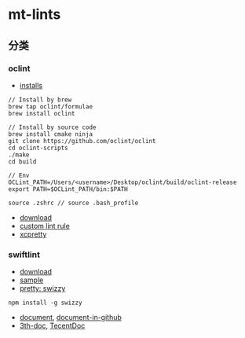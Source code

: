 # mt-lints

## 分类

### oclint

- [installs]()
```
// Install by brew
brew tap oclint/formulae
brew install oclint

// Install by source code
brew install cmake ninja
git clone https://github.com/oclint/oclint
cd oclint-scripts
./make
cd build

// Env
OCLint_PATH=/Users/<username>/Desktop/oclint/build/oclint-release
export PATH=$OCLint_PATH/bin:$PATH

source .zshrc // source .bash_profile
```
- [download](https://github.com/oclint/oclint/releases/tag/v20.11)
- [custom lint rule](https://juejin.cn/post/6844903853775650830)
- [xcpretty]()


### swiftlint

- [download](https://github.com/realm/SwiftLint)
- [sample](https://github.com/muyexi/SwiftLinter)
- [pretty: swizzy]()
```
npm install -g swizzy
```
- [document](https://realm.github.io/SwiftLint/Enums/RuleKind.html), [document-in-github](https://github.com/realm/SwiftLint/blob/master/README_CN.md)
- [3th-doc](https://www.jianshu.com/p/eea2520f34ae), [TecentDoc](https://cloud.tencent.com/developer/article/1617958)
